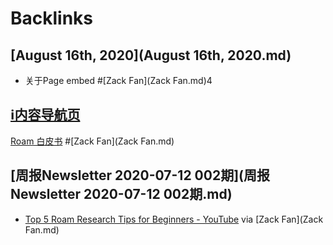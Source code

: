 
# Backlinks
## [August 16th, 2020](August 16th, 2020.md)
- 关于Page embed #[Zack Fan](Zack Fan.md)4

## [ℹ︎内容导航页](ℹ︎内容导航页.md)
[Roam 白皮书](https://mp.weixin.qq.com/s/fgapELVH0eqVU6BndPBFJQ) #[Zack Fan](Zack Fan.md)

## [周报Newsletter 2020-07-12 002期](周报Newsletter 2020-07-12 002期.md)
-  [Top 5 Roam Research Tips for Beginners - YouTube](https://www.youtube.com/watch?v=b2Q5bAhtV9Y) via [Zack Fan](Zack Fan.md)

